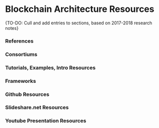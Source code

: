 
Blockchain Architecture Resources
====

{TO-DO: Cull and add entries to sections, based on 2017-2018 research notes}


### References




### Consortiums




### Tutorials, Examples, Intro Resources




### Frameworks



### Github Resources



### Slideshare.net Resources




### Youtube Presentation Resources



